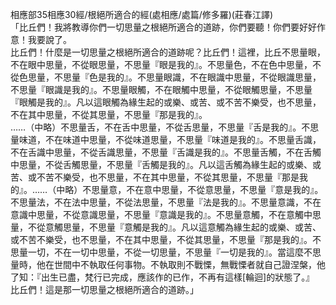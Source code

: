 相應部35相應30經/根絕所適合的經(處相應/處篇/修多羅)(莊春江譯)  
「比丘們！我將教導你們一切思量之根絕所適合的道跡，你們要聽！你們要好好作意！我要說了。  
比丘們！什麼是一切思量之根絕所適合的道跡呢？比丘們！這裡，比丘不思量眼，不在眼中思量，不從眼思量，不思量『眼是我的』。不思量色，不在色中思量，不從色思量，不思量『色是我的』。不思量眼識，不在眼識中思量，不從眼識思量，不思量『眼識是我的』。不思量眼觸，不在眼觸中思量，不從眼觸思量，不思量『眼觸是我的』。凡以這眼觸為緣生起的或樂、或苦、或不苦不樂受，也不思量，不在其中思量，不從其思量，不思量『那是我的』。  
……（中略）不思量舌，不在舌中思量，不從舌思量，不思量『舌是我的』。不思量味道，不在味道中思量，不從味道思量，不思量『味道是我的』。不思量舌識，不在舌識中思量，不從舌識思量，不思量『舌識是我的』。不思量舌觸，不在舌觸中思量，不從舌觸思量，不思量『舌觸是我的』。凡以這舌觸為緣生起的或樂、或苦、或不苦不樂受，也不思量，不在其中思量，不從其思量，不思量『那是我的』。……（中略）不思量意，不在意中思量，不從意思量，不思量『意是我的』。不思量法，不在法中思量，不從法思量，不思量『法是我的』。不思量意識，不在意識中思量，不從意識思量，不思量『意識是我的』。不思量意觸，不在意觸中思量，不從意觸思量，不思量『意觸是我的』。凡以這意觸為緣生起的或樂、或苦、或不苦不樂受，也不思量，不在其中思量，不從其思量，不思量『那是我的』。不思量一切，不在一切中思量，不從一切思量，不思量『一切是我的』。當這麼不思量時，他在世間中不執取任何事物。不執取則不戰慄，無戰慄者就自己證涅槃，他了知：『出生已盡，梵行已完成，應該作的已作，不再有這樣[輪迴]的狀態了。』  
比丘們！這是那一切思量之根絕所適合的道跡。」  
  
  
